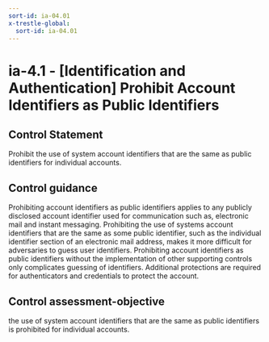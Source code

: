 ```yaml
---
sort-id: ia-04.01
x-trestle-global:
  sort-id: ia-04.01
---
```


# ia-4.1 - \[Identification and Authentication\] Prohibit Account Identifiers as Public Identifiers

## Control Statement

Prohibit the use of system account identifiers that are the same as public identifiers for individual accounts.

## Control guidance

Prohibiting account identifiers as public identifiers applies to any publicly disclosed account identifier used for communication such as, electronic mail and instant messaging. Prohibiting the use of systems account identifiers that are the same as some public identifier, such as the individual identifier section of an electronic mail address, makes it more difficult for adversaries to guess user identifiers. Prohibiting account identifiers as public identifiers without the implementation of other supporting controls only complicates guessing of identifiers. Additional protections are required for authenticators and credentials to protect the account.

## Control assessment-objective

the use of system account identifiers that are the same as public identifiers is prohibited for individual accounts.
